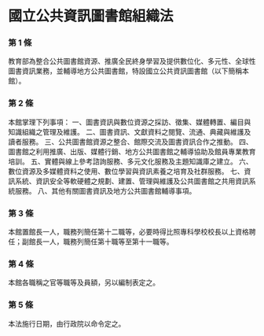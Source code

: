 # 國立公共資訊圖書館組織法

### 第 1 條

教育部為整合公共圖書館資源、推廣全民終身學習及提供數位化、多元性、全球性圖書資訊業務，並輔導地方公共圖書館，特設國立公共資訊圖書館（以下簡稱本館）。

### 第 2 條

本館掌理下列事項：
一、圖書資訊與數位資源之採訪、徵集、媒體轉置、編目與知識組織之管理及維護。
二、圖書資訊、文獻資料之閱覽、流通、典藏與維護及讀者服務。
三、公共圖書館資源之整合、館際交流及圖書資訊合作之推動。
四、圖書館之利用推廣、出版、媒體行銷、地方公共圖書館之輔導協助及館員專業教育培訓。
五、實體與線上參考諮詢服務、多元文化服務及主題知識庫之建立。
六、數位資源及多媒體資料之使用、數位學習與資訊素養之培育及社群服務。
七、資訊系統、資訊安全等軟硬體之規劃、建置、管理與維護及公共圖書館之共用資訊系統服務。
八、其他有關圖書資訊及地方公共圖書館輔導事項。

### 第 3 條

本館置館長一人，職務列簡任第十二職等，必要時得比照專科學校校長以上資格聘任；副館長一人，職務列簡任第十職等至第十一職等。

### 第 4 條

本館各職稱之官等職等及員額，另以編制表定之。

### 第 5 條

本法施行日期，由行政院以命令定之。
